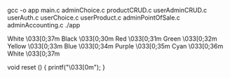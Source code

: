 gcc -o app main.c adminChoice.c productCRUD.c userAdminCRUD.c userAuth.c userChoice.c userProduct.c adminPointOfSale.c adminAccounting.c
./app

White \033[0;37m
Black \033[0;30m
Red \033[0;31m
Green \033[0;32m
Yellow \033[0;33m
Blue \033[0;34m
Purple \033[0;35m
Cyan \033[0;36m
White \033[0;37m


void reset () {
  printf("\033[0m");
}
